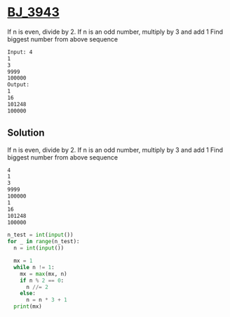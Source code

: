 # [BJ_3943](https://acmicpc.net/problem/3943)

If n is even, divide by 2. If n is an odd number, multiply by 3 and add 1
Find biggest number from above sequence

```txt
Input: 4
1
3
9999
100000
Output:
1
16
101248
100000
```

## Solution

If n is even, divide by 2. If n is an odd number, multiply by 3 and add 1
Find biggest number from above sequence

```txt
4
1
3
9999
100000
1
16
101248
100000
```

```py
n_test = int(input())
for _ in range(n_test):
  n = int(input())

  mx = 1
  while n != 1:
    mx = max(mx, n)
    if n % 2 == 0:
      n //= 2
    else:
      n = n * 3 + 1
  print(mx)
```
